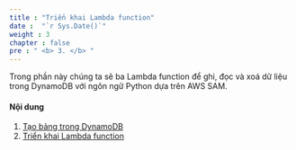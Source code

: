 ```yaml
---
title : "Triển khai Lambda function"
date :  "`r Sys.Date()`" 
weight : 3
chapter : false
pre : " <b> 3. </b> "
---
```

Trong phần này chúng ta sẽ ba Lambda function để ghi, đọc và xoá dữ liệu trong DynamoDB với ngôn ngữ Python dựa trên AWS SAM. 

#### Nội dung
1. [Tạo bảng trong DynamoDB](3-1-create-dynamodb-table/)
2. [Triển khai Lambda function](3-2-deploy-lambda-function/)





